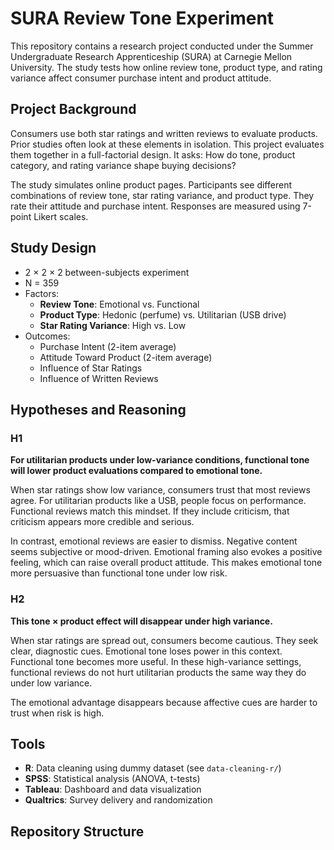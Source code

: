 # SURA Review Tone Experiment

This repository contains a research project conducted under the Summer Undergraduate Research Apprenticeship (SURA) at Carnegie Mellon University. The study tests how online review tone, product type, and rating variance affect consumer purchase intent and product attitude.

## Project Background

Consumers use both star ratings and written reviews to evaluate products. Prior studies often look at these elements in isolation. This project evaluates them together in a full-factorial design. It asks: How do tone, product category, and rating variance shape buying decisions?

The study simulates online product pages. Participants see different combinations of review tone, star rating variance, and product type. They rate their attitude and purchase intent. Responses are measured using 7-point Likert scales.

## Study Design

- 2 × 2 × 2 between-subjects experiment
- N = 359
- Factors:
  - **Review Tone**: Emotional vs. Functional
  - **Product Type**: Hedonic (perfume) vs. Utilitarian (USB drive)
  - **Star Rating Variance**: High vs. Low
- Outcomes:
  - Purchase Intent (2-item average)
  - Attitude Toward Product (2-item average)
  - Influence of Star Ratings
  - Influence of Written Reviews

## Hypotheses and Reasoning

### H1

**For utilitarian products under low-variance conditions, functional tone will lower product evaluations compared to emotional tone.**

When star ratings show low variance, consumers trust that most reviews agree. For utilitarian products like a USB, people focus on performance. Functional reviews match this mindset. If they include criticism, that criticism appears more credible and serious.

In contrast, emotional reviews are easier to dismiss. Negative content seems subjective or mood-driven. Emotional framing also evokes a positive feeling, which can raise overall product attitude. This makes emotional tone more persuasive than functional tone under low risk.

### H2

**This tone × product effect will disappear under high variance.**

When star ratings are spread out, consumers become cautious. They seek clear, diagnostic cues. Emotional tone loses power in this context. Functional tone becomes more useful. In these high-variance settings, functional reviews do not hurt utilitarian products the same way they do under low variance.

The emotional advantage disappears because affective cues are harder to trust when risk is high.

## Tools

- **R**: Data cleaning using dummy dataset (see `data-cleaning-r/`)
- **SPSS**: Statistical analysis (ANOVA, t-tests)
- **Tableau**: Dashboard and data visualization
- **Qualtrics**: Survey delivery and randomization

## Repository Structure



